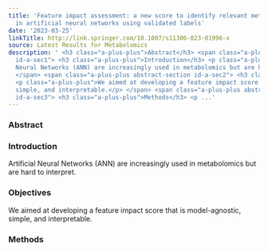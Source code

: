 ```yaml
---
title: 'Feature impact assessment: a new score to identify relevant metabolomics features
  in artificial neural networks using validated labels'
date: '2023-03-25'
linkTitle: http://link.springer.com/10.1007/s11306-023-01996-x
source: Latest Results for Metabolomics
description: ' <h3 class="a-plus-plus">Abstract</h3> <span class="a-plus-plus abstract-section
  id-a-sec1"> <h3 class="a-plus-plus">Introduction</h3> <p class="a-plus-plus">Artificial
  Neural Networks (ANN) are increasingly used in metabolomics but are hard to interpret.</p>
  </span> <span class="a-plus-plus abstract-section id-a-sec2"> <h3 class="a-plus-plus">Objectives</h3>
  <p class="a-plus-plus">We aimed at developing a feature impact score that is model-agnostic,
  simple, and interpretable.</p> </span> <span class="a-plus-plus abstract-section
  id-a-sec3"> <h3 class="a-plus-plus">Methods</h3> <p ...'
---
```

 <h3 class="a-plus-plus">Abstract</h3> <span class="a-plus-plus abstract-section id-a-sec1"> <h3 class="a-plus-plus">Introduction</h3> <p class="a-plus-plus">Artificial Neural Networks (ANN) are increasingly used in metabolomics but are hard to interpret.</p> </span> <span class="a-plus-plus abstract-section id-a-sec2"> <h3 class="a-plus-plus">Objectives</h3> <p class="a-plus-plus">We aimed at developing a feature impact score that is model-agnostic, simple, and interpretable.</p> </span> <span class="a-plus-plus abstract-section id-a-sec3"> <h3 class="a-plus-plus">Methods</h3> <p ...